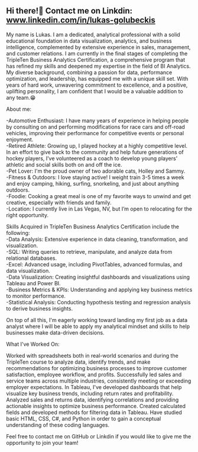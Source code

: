 ## Hi there!👋  Contact me on Linkdin: www.linkedin.com/in/lukas-golubeckis

My name is Lukas. I am a dedicated, analytical professional with a solid educational foundation in data visualization, analytics, and business intelligence, complemented by extensive experience in sales, management, and customer relations. I am currently in the final stages of completing the TripleTen Business Analytics Certification, a comprehensive program that has refined my skills and deepened my expertise in the field of BI Analytics. My diverse background, combining a passion for data, performance optimization, and leadership, has equipped me with a unique skill set. With years of hard work, unwavering commitment to excellence, and a positive, uplifting personality, I am confident that I would be a valuable addition to any team.😁


About me:

-Automotive Enthusiast: I have many years of experience in helping people by consulting on and performing modifications for race cars and off-road vehicles, improving their performance for competitive events or personal enjoyment.  
-Retired Athlete: Growing up, I played hockey at a highly competitive level. In an effort to give back to the community and help future generations of hockey players, I’ve volunteered as a coach to develop young players’ athletic and social skills both on and off the ice.  
-Pet Lover: I'm the proud owner of two adorable cats, Holley and Sammy.  
-Fitness & Outdoors: I love staying active! I weight train 3-5 times a week and enjoy camping, hiking, surfing, snorkeling, and just about anything outdoors.  
-Foodie: Cooking a great meal is one of my favorite ways to unwind and get creative, especially with friends and family.   
-Location: I currently live in Las Vegas, NV, but I’m open to relocating for the right opportunity.


Skills Acquired in TripleTen Business Analytics Certification include the following:  
-Data Analysis: Extensive experience in data cleaning, transformation, and visualization.  
-SQL: Writing queries to retrieve, manipulate, and analyze data from relational databases.  
-Excel: Advanced usage, including PivotTables, advanced formulas, and data visualization.  
-Data Visualization: Creating insightful dashboards and visualizations using Tableau and Power BI.  
-Business Metrics & KPIs: Understanding and applying key business metrics to monitor performance.  
-Statistical Analysis: Conducting hypothesis testing and regression analysis to derive business insights.

On top of all this, I'm eagerly working toward landing my first job as a data analyst where I will be able to apply my analytical mindset and skills to help businesses make data-driven decisions.

What I've Worked On:

Worked with spreadsheets both in real-world scenarios and during the TripleTen course to analyze data, identify trends, and make recommendations for 
optimizing business processes to improve customer satisfaction, employee workflow, and profits.
Successfully led sales and service teams across multiple industries, consistently meeting or exceeding employer expectations.
In Tableau, I've developed dashboards that help visualize key business trends, including return rates and profitability.
Analyzed sales and returns data, identifying correlations and providing actionable insights to optimize business performance.
Created calculated fields and developed methods for filtering data in Tableau.
Have studied basic HTML, CSS, C#, and Python in order to gain a conceptual understanding of these coding languages.

Feel free to contact me on GitHub or Linkdin if you would like to give me the opportunity to join your team!


